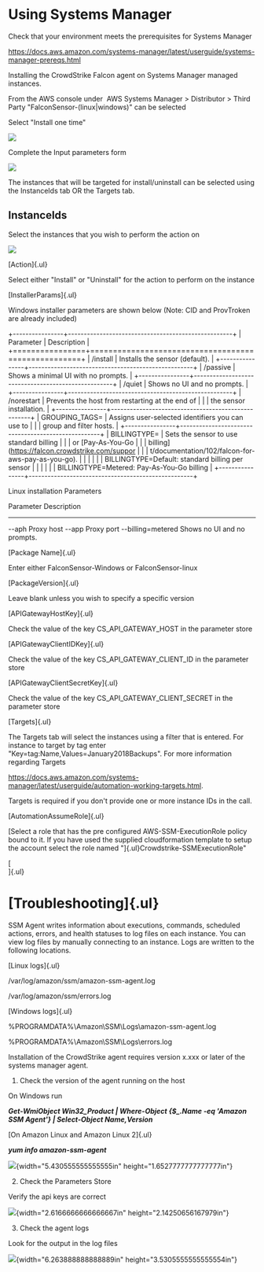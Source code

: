 Using Systems Manager
=====================

Check that your environment meets the prerequisites for Systems Manager

<https://docs.aws.amazon.com/systems-manager/latest/userguide/systems-manager-prereqs.html>

Installing the CrowdStrike Falcon agent on Systems Manager managed
instances.

From the AWS console under  AWS Systems Manager \> Distributor \> Third
Party "FalconSensor-(linux\|windows)" can be selected

Select "Install one time"


![](.//media/image1.tiff)

Complete the Input parameters form

![](.//media/image2.png)

The instances that will be targeted for install/uninstall can be
selected using the InstanceIds tab OR the Targets tab.

## InstanceIds

Select the instances that you wish to perform the action on

![](.//media/image3.png)

[Action]{.ul}

Select either "Install" or "Uninstall" for the action to perform on the
instance

[InstallerParams]{.ul}

Windows installer parameters are shown below (Note: CID and ProvTroken
are already included)

+----------------+----------------------------------------------------+
| Parameter      | Description                                        |
+================+====================================================+
| /install       | Installs the sensor (default).                     |
+----------------+----------------------------------------------------+
| /passive       | Shows a minimal UI with no prompts.                |
+----------------+----------------------------------------------------+
| /quiet         | Shows no UI and no prompts.                        |
+----------------+----------------------------------------------------+
| /norestart     | Prevents the host from restarting at the end of    |
|                | the sensor installation.                           |
+----------------+----------------------------------------------------+
| GROUPING_TAGS= | Assigns user-selected identifiers you can use to   |
|                | group and filter hosts.                            |
+----------------+----------------------------------------------------+
| BILLINGTYPE=   | Sets the sensor to use standard billing            |
|                | or [Pay-As-You-Go                                  |
|                | billing](https://falcon.crowdstrike.com/suppor     |
|                | t/documentation/102/falcon-for-aws-pay-as-you-go). |
|                |                                                    |
|                | BILLINGTYPE=Default: standard billing per sensor   |
|                |                                                    |
|                | BILLINGTYPE=Metered: Pay-As-You-Go billing         |
+----------------+----------------------------------------------------+

Linux installation Parameters

  Parameter            Description
  -------------------- -----------------------------
  \--aph               Proxy host
  \--app               Proxy port
  \--billing=metered   Shows no UI and no prompts.

[Package Name]{.ul}

Enter either FalconSensor-Windows or FalconSensor-linux

[PackageVersion]{.ul}

Leave blank unless you wish to specify a specific version

[APIGatewayHostKey]{.ul}

Check the value of the key CS_API_GATEWAY_HOST in the parameter store

[APIGatewayClientIDKey]{.ul}

Check the value of the key CS_API_GATEWAY_CLIENT_ID in the parameter
store

[APIGatewayClientSecretKey]{.ul}

Check the value of the key CS_API_GATEWAY_CLIENT_SECRET in the parameter
store

[Targets]{.ul}

The Targets tab will select the instances using a filter that is
entered. For instance to target by tag enter
"Key=tag:Name,Values=January2018Backups". For more information regarding
Targets

<https://docs.aws.amazon.com/systems-manager/latest/userguide/automation-working-targets.html>.

Targets is required if you don\'t provide one or more instance IDs in
the call.

[AutomationAssumeRole]{.ul}

[Select a role that has the pre configured AWS-SSM-ExecutionRole policy
bound to it. If you have used the supplied cloudformation template to
setup the account select the role named
"]{.ul}Crowdstrike-SSMExecutionRole"

[\
]{.ul}

[Troubleshooting]{.ul}
======================

SSM Agent writes information about executions, commands, scheduled
actions, errors, and health statuses to log files on each instance. You
can view log files by manually connecting to an instance. Logs are
written to the following locations.

[Linux logs]{.ul}

/var/log/amazon/ssm/amazon-ssm-agent.log

/var/log/amazon/ssm/errors.log

[Windows logs]{.ul}

%PROGRAMDATA%\\Amazon\\SSM\\Logs\\amazon-ssm-agent.log

%PROGRAMDATA%\\Amazon\\SSM\\Logs\\errors.log

Installation of the CrowdStrike agent requires version x.xxx or later of
the systems manager agent.

1.  Check the version of the agent running on the host

On Windows run

***Get-WmiObject Win32_Product \| Where-Object {\$\_.Name -eq \'Amazon
SSM Agent\'} \| Select-Object Name,Version***

[On Amazon Linux and Amazon Linux 2]{.ul}

***yum info amazon-ssm-agent***

![](.//media/image4.png){width="5.430555555555555in"
height="1.6527777777777777in"}

2.  Check the Parameters Store

Verify the api keys are correct

![](.//media/image5.png){width="2.6166666666666667in"
height="2.14250656167979in"}

3.  Check the agent logs

Look for the output in the log files

![](.//media/image6.png){width="6.263888888888889in"
height="3.5305555555555554in"}

